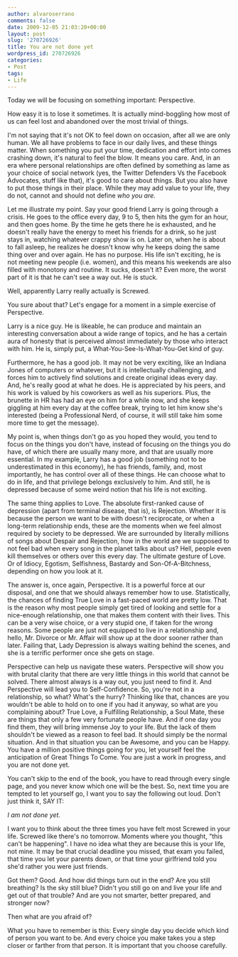 ```yaml
---
author: alvaroserrano
comments: false
date: 2009-12-05 21:03:20+00:00
layout: post
slug: '270726926'
title: You are not done yet
wordpress_id: 270726926
categories:
- Post
tags:
- Life
---
```


Today we will be focusing on something important: Perspective.  
  
How easy it is to lose it sometimes. It is actually mind-boggling how most of us can feel lost and abandoned over the most trivial of things.  
  
I'm not saying that it's not OK to feel down on occasion, after all we are only human. We all have problems to face in our daily lives, and these things matter. When something you put your time, dedication and effort into comes crashing down, it's natural to feel the blow. It means you care. And, in an era where personal relationships are often defined by something as lame as your choice of social network (yes, the Twitter Defenders Vs the Facebook Advocates, stuff like that), it's good to care about things. But you also have to put those things in their place. While they may add value to your life, they do not, cannot and should not define _who you are._  
  
Let me illustrate my point. Say your good friend Larry is going through a crisis. He goes to the office every day, 9 to 5, then hits the gym for an hour, and then goes home. By the time he gets there he is exhausted, and he doesn't really have the energy to meet his friends for a drink, so he just stays in, watching whatever crappy show is on. Later on, when he is about to fall asleep, he realizes he doesn't know why he keeps doing the same thing over and over again. He has no purpose. His life isn't exciting, he is not meeting new people (i.e. women), and this means his weekends are also filled with monotony and routine. It sucks, doesn't it? Even more, the worst part of it is that he can't see a way out. He is stuck.  
  
Well, apparently Larry really actually is Screwed.   
  
You sure about that? Let's engage for a moment in a simple exercise of Perspective.   
  
Larry is a nice guy. He is likeable, he can produce and maintain an interesting conversation about a wide range of topics, and he has a certain aura of honesty that is perceived almost immediately by those who interact with him. He is, simply put, a What-You-See-Is-What-You-Get kind of guy.  
  
Furthermore, he has a good job. It may not be very exciting, like an Indiana Jones of computers or whatever, but it is intellectually challenging, and forces him to actively find solutions and create original ideas every day. And, he's really good at what he does. He is appreciated by his peers, and his work is valued by his coworkers as well as his superiors. Plus, the brunette in HR has had an eye on him for a while now, and she keeps giggling at him every day at the coffee break, trying to let him know she's interested (being a Professional Nerd, of course, it will still take him some more time to get the message).  
  
My point is, when things don't go as you hoped they would, you tend to focus on the things you don't have, instead of focusing on the things you do have, of which there are usually many more, and that are usually more essential. In my example, Larry has a good job (something not to be underestimated in this economy), he has friends, family, and, most importantly, he has control over all of these things. He can choose what to do in life, and that privilege belongs exclusively to him. And still, he is depressed because of some weird notion that his life is not exciting.  
  
The same thing applies to Love. The absolute first-ranked cause of depression (apart from terminal disease, that is), is Rejection. Whether it is because the person we want to be with doesn't reciprocate, or when a long-term relationship ends, these are the moments when we feel almost required by society to be depressed. We are surrounded by literally millions of songs about Despair and Rejection, how in the world are we supposed to not feel bad when every song in the planet talks about us? Hell, people even kill themselves or others over this every day. The ultimate gesture of Love. Or of Idiocy, Egotism, Selfishness, Bastardy and Son-Of-A-Bitchness, depending on how you look at it.  
  
The answer is, once again, Perspective. It is a powerful force at our disposal, and one that we should always remember how to use. Statistically, the chances of finding True Love in a fast-paced world are pretty low. That is the reason why most people simply get tired of looking and settle for a nice-enough relationship, one that makes them content with their lives. This can be a very wise choice, or a very stupid one, if taken for the wrong reasons. Some people are just not equipped to live in a relationship and, hello, Mr. Divorce or Mr. Affair will show up at the door sooner rather than later. Failing that, Lady Depression is always waiting behind the scenes, and she is a terrific performer once she gets on stage.  
  
Perspective can help us navigate these waters. Perspective will show you with brutal clarity that there are very little things in this world that cannot be solved. There almost always is a way out, you just need to find it. And Perspective will lead you to Self-Confidence. So, you're not in a relationship, so what? What's the hurry? Thinking like that, chances are you wouldn't be able to hold on to one if you had it anyway, so what are you complaining about? True Love, a Fulfilling Relationship, a Soul Mate, these are things that only a few very fortunate people have. And if one day you find them, they will bring immense Joy to your life. But the lack of them shouldn't be viewed as a reason to feel bad. It should simply be the normal situation. And in that situation you can be Awesome, and you can be Happy. You have a million positive things going for you, let yourself feel the anticipation of Great Things To Come. You are just a work in progress, and you are not done yet.  
  
You can't skip to the end of the book, you have to read through every single page, and you never know which one will be the best. So, next time you are tempted to let yourself go, I want you to say the following out loud. Don't just think it, SAY IT:  
  
_I am not done yet._  
  
I want you to think about the three times you have felt most Screwed in your life. Screwed like there's no tomorrow. Moments where you thought, "this can't be happening". I have no idea what they are because this is your life, not mine. It may be that crucial deadline you missed, that exam you failed, that time you let your parents down, or that time your girlfriend told you she'd rather you were just friends.  
  
Got them? Good. And how did things turn out in the end? Are you still breathing? Is the sky still blue? Didn't you still go on and live your life and get out of that trouble? And are you not smarter, better prepared, and stronger now?  
  
Then what are you afraid of?  
  
What you have to remember is this: Every single day you decide which kind of person you want to be. And every choice you make takes you a step closer or farther from that person. It is important that you choose carefully.
